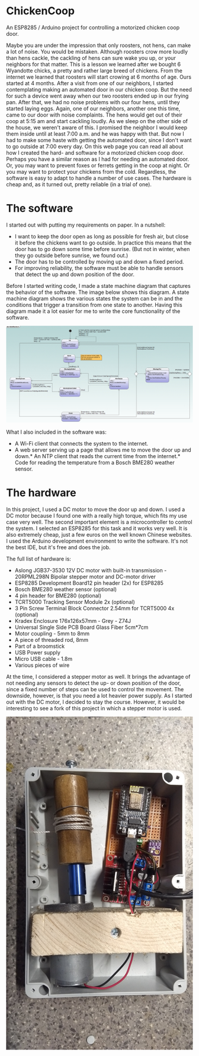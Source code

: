 # ChickenCoop
An ESP8285 / Arduino project for controlling a motorized chicken coop door.

Maybe you are under the impression that only roosters, not hens, can make a lot of noise. You would be mistaken. Although roosters crow more loudly than hens cackle, the cackling of hens can sure wake you up, or your neighbors for that matter. This is a lesson we learned after we bought 6 Wyandotte chicks, a pretty and rather large breed of chickens. From the internet we learned that roosters will start crowing at 6 months of age. Ours started at 4 months. After a visit from one of our neighbors, I started contemplating making an automated door in our chicken coop. But the need for such a device went away when our two roosters ended up in our frying pan. After that, we had no noise problems with our four hens, until they started laying eggs. Again, one of our neighbors, another one this time, came to our door with noise complaints. The hens would get out of their coop at 5:15 am and start cackling loudly. As we sleep on the other side of the house, we weren't aware of this. I promised the neighbor I would keep them inside until at least 7:00 a.m. and he was happy with that. But now I had to make some haste with getting the automated door, since I don't want to go outside at 7:00 every day. On this web page you can read all about how I created the hard- and software for a motorized chicken coop door. Perhaps you have a similar reason as I had for needing an automated door. Or, you may want to prevent foxes or ferrets getting in the coop at night. Or you may want to protect your chickens from the cold. Regardless, the software is easy to adapt to handle a number of use cases. The hardware is cheap and, as it turned out, pretty reliable (in a trial of one).

# The software

I started out with putting my requirements on paper. In a nutshell:
* I want to keep the door open as long as possible for fresh air, but close it before the chickens want to go outside. In practice this means that the door has to go down some time before sunrise. (But not in winter, when they go outside before sunrise, we found out.)
* The door has to be controlled by moving up and down a fixed period.
* For improving reliability, the software must be able to handle sensors that detect the up and down position of the door.

Before I started writing code, I made a state machine diagram that captures the behavior of the software. The image below shows this diagram. A state machine diagram shows the various states the system can be in and the conditions that trigger a transition from one state to another. Having this diagram made it a lot easier for me to write the core functionality of the software. 

![The state machine](https://github.com/Tsjakka/ChickenCoop/blob/master/Photos/StateMachine.gif)

What I also included in the software was:
* A Wi-Fi client that connects the system to the internet.
* A web server serving up a page that allows me to move the door up and down.* An NTP client that reads the current time from the internet.* Code for reading the temperature from a Bosch BME280 weather sensor.

# The hardware

In this project, I used a DC motor to move the door up and down. I used a DC motor because I found one with a really high torque, which fits my use case very well. The second important element is a microcontroller to control the system. I selected an ESP8285 for this task and it works very well. It is also extremely cheap, just a few euros on the well known Chinese websites. I used the Arduino development environment to write the software. It's not the best IDE, but it's free and does the job.

The full list of hardware is:
* Aslong JGB37-3530 12V DC motor with built-in transmission - 20RPML298N Bipolar stepper motor and DC-motor driver
* ESP8285 Development Board12 pin header (2x) for ESP8285
* Bosch BME280 weather sensor (optional)
* 4 pin header for BME280 (optional)
* TCRT5000 Tracking Sensor Module 2x (optional)
* 3 Pin Screw Terminal Block Connector 2.54mm for TCRT5000 4x (optional)
* Kradex Enclosure 176x126x57mm - Grey - Z74J
* Universal Single Side PCB Board Glass Fiber 5cm*7cm
* Motor coupling - 5mm to 8mm
* A piece of threaded rod, 8mm
* Part of a broomstick
* USB Power supply
* Micro USB cable - 1.8m
* Various pieces of wire

At the time, I considered a stepper motor as well. It brings the advantage of not needing any sensors to detect the up- or down position of the door, since a fixed number of steps can be used to control the movement. The downside, however, is that you need a lot heavier power supply. As I started out with the DC motor, I decided to stay the course. However, it would be interesting to see a fork of this project in which a stepper motor is used.

![The door opener](https://github.com/Tsjakka/ChickenCoop/blob/master/Photos/IMG_20200528_203406210.jpg)

